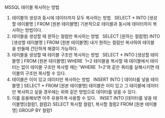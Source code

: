 MSSQL 테이블 복사하는 방법

1. 테이블의 생성과 동시에 데이터까지 모두 복사하는 방법
 
SELECT * INTO [생성할 테이블명 ] FROM [원본 테이블명]
기본적으로 테이블과 동시에 데이터까지 복사하는 방법이다.  
 
2. 테이블을 생성할 때 원하는 컬럼만 복사하는 방법
 
SELECT [원하는 컬럼명] INTO [생성할 테이블명 ] FROM [원본 테이블명]
내가 원하는 컬럼만 복사하여 테이블을 만들때 간단하게 해결이 가능하다. 
 
3. 테이블을 생성할 때 테이블 구조만 복사하는 방법
 
SELECT * INTO [생성할 테이블명 ] FROM [원본 테이블명] WHERE  1=2
테이블을 복사할 때 테이블에서 테이터는 없이 테이블 구조만 복사할 때는 'WHERE  1=2'와 같은 쿼리를 실해시키면 테이블의 구조만 복사할 수 있다.
 
4. 테이블은 이미 있고 데이터만 복사하는 방법 
 
INSERT INTO [ 데이터를 넣을 테이블명 ] SELECT * FROM [원본 테이블명]
테이블은 이미 있고 그 테이블에 데이터만 복사하고 싶을 경우에는 위와 같은 방법으로 데이터를 넣을 수 있다. 
 
5. 이를 응용해보면 아주 유용하게 사용할 수 있다.
 
INSET INTO [데이터를 넣을 테이블명](컬럼1, 컬럼2) SELECT 복사할 컬럼1, 복사할 컬럼2 FROM [원본 테이블명] GROUP BY 컬럼1



